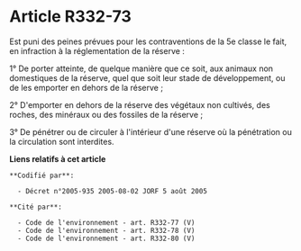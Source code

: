 # Article R332-73

Est puni des peines prévues pour les contraventions de la 5e classe le fait, en infraction à la réglementation de la
réserve :

1° De porter atteinte, de quelque manière que ce soit, aux animaux non domestiques de la réserve, quel que soit leur stade de
développement, ou de les emporter en dehors de la réserve ;

2° D'emporter en dehors de la réserve des végétaux non cultivés, des roches, des minéraux ou des fossiles de la réserve ;

3° De pénétrer ou de circuler à l'intérieur d'une réserve où la pénétration ou la circulation sont interdites.

**Liens relatifs à cet article**

	**Codifié par**:

	  - Décret n°2005-935 2005-08-02 JORF 5 août 2005

	**Cité par**:

	  - Code de l'environnement - art. R332-77 (V)
	  - Code de l'environnement - art. R332-78 (V)
	  - Code de l'environnement - art. R332-80 (V)
